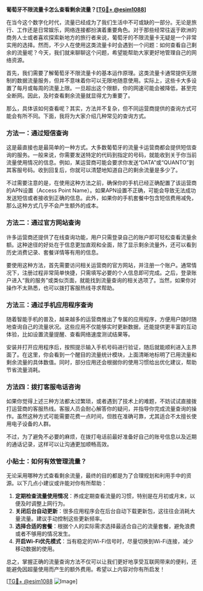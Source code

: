 **葡萄牙不限流量卡怎么查看剩余流量？[[TG💪+ @esim1088](https://t.me/s/esim1088)]**

在当今这个数字化时代，流量已经成为了我们生活中不可或缺的一部分。无论是旅行、工作还是日常娱乐，网络连接都扮演着重要角色。对于那些经常往返于欧洲的商务人士或者喜欢探索新地方的旅行者来说，葡萄牙的不限流量卡无疑是一个非常实用的选择。然而，不少人在使用这类流量卡时会遇到一个问题：如何查看自己剩余的流量呢？今天，我们就来聊聊这个问题，希望能帮助大家更好地管理自己的网络资源。

首先，我们需要了解葡萄牙不限流量卡的基本运作原理。这类流量卡通常提供无限制的数据流量服务，但并不意味着你可以无限地随意使用。实际上，这些卡大多设置了每月或每周的流量上限。一旦超出这个限额，你的网速可能会被降低，甚至完全断网。因此，及时查看剩余流量就显得尤为重要了。

那么，具体该如何查看呢？其实，方法并不复杂，但不同运营商提供的查询方式可能会有所不同。下面，我将为大家介绍几种常见的查询方式。

### 方法一：通过短信查询

这是最直接也是最简单的一种方式。大多数葡萄牙的流量卡运营商都会提供短信查询的服务。一般来说，你需要发送特定的代码到指定的号码，就能收到关于你当前流量使用情况的信息。例如，某运营商可能会要求你发送“DATA”或“QUANTO”到其客服号码。收到回复后，你就可以清楚地知道自己的剩余流量是多少了。

不过需要注意的是，在使用这种方法之前，确保你的手机已经正确配置了该运营商的APN设置（Access Point Name）。如果APN设置不正确，可能会导致无法成功发送短信或者接收到正确的信息。此外，如果你的手机套餐中包含短信费用减免，那么这种方式几乎不会产生额外的成本。

### 方法二：通过官方网站查询

许多运营商还提供了在线查询功能，用户只需登录自己的账户即可轻松查看流量余额。这种途径的好处在于信息更加直观和全面，除了显示剩余流量外，还可以看到历史消费记录、套餐详情等有用的信息。

要使用这种方法，首先需要访问相关运营商的官方网站，并注册一个账户。通常情况下，注册过程非常简单快捷，只需填写必要的个人信息即可完成。之后，登录账户进入“我的服务”或类似页面，就能找到流量查询的相关选项了。当然，如果你对操作不太熟悉，也可以拨打客服热线寻求帮助。

### 方法三：通过手机应用程序查询

随着智能手机的普及，越来越多的运营商推出了专属的应用程序，方便用户随时随地查询自己的流量状况。这些应用不仅能够实时更新数据，还能提供更丰富的互动体验，比如设置流量提醒、查看网络速度测试结果等。

安装并打开应用程序后，按照提示输入手机号码进行验证，随后就能顺利进入主界面了。在这里，你会看到一个醒目的流量统计模块，上面清晰地标明了已用流量和剩余流量的具体数值。同时，部分应用还会根据你的使用习惯给出优化建议，帮助节省流量消耗。

### 方法四：拨打客服电话咨询

如果你觉得上述三种方法都太过繁琐，或者遇到了技术上的难题，不妨试试直接拨打运营商的客服热线。客服人员会耐心解答你的疑问，并指导你完成流量查询的操作。虽然这种方式可能需要花费一点时间，但胜在准确可靠，尤其适合不太擅长使用电子设备的人群。

不过，为了避免不必要的麻烦，在拨打电话前最好准备好自己的账号信息以及近期的通话记录，这样可以让沟通更加顺畅高效。

### 小贴士：如何有效管理流量？

无论采用哪种方式查看剩余流量，最终的目的都是为了合理规划和利用手中的资源。以下几点小建议或许能对你有所帮助：

1. **定期检查流量使用情况**：养成定期查看流量的习惯，特别是在月初或月末，以便及时调整上网行为。
2. **关闭后台自动更新**：很多应用程序会在后台自动下载更新包，这往往会消耗大量流量。建议手动控制这些更新频率。
3. **选择合适的套餐**：根据个人的实际需求选择最适合自己的流量套餐，避免浪费或者不够用的情况发生。
4. **开启Wi-Fi优先模式**：当有稳定的Wi-Fi信号时，尽量切换到Wi-Fi连接，减少移动数据的使用。

总之，掌握正确的流量查询方法不仅可以让我们更好地享受互联网带来的便利，还能避免因超量使用而产生的额外费用。希望以上内容对你有所启发！

[[TG💪+ @esim1088](https://t.me/s/esim1088) ![Image](https://i.postimg.cc/4NQfJmqS/Snipaste-2025-05-13-00-14-12.png)]